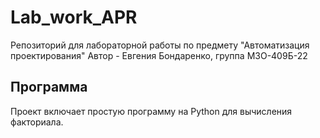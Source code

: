 # Lab_work_APR
Репозиторий для лабораторной работы по предмету "Автоматизация проектирования"
Автор - Евгения Бондаренко, группа М3О-409Б-22

## Программа
Проект включает простую программу на Python для вычисления факториала.

